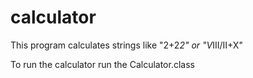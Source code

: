 # calculator
This program calculates strings like "2+2*2" or "V*III/II+X"

To run the calculator run the Calculator.class

